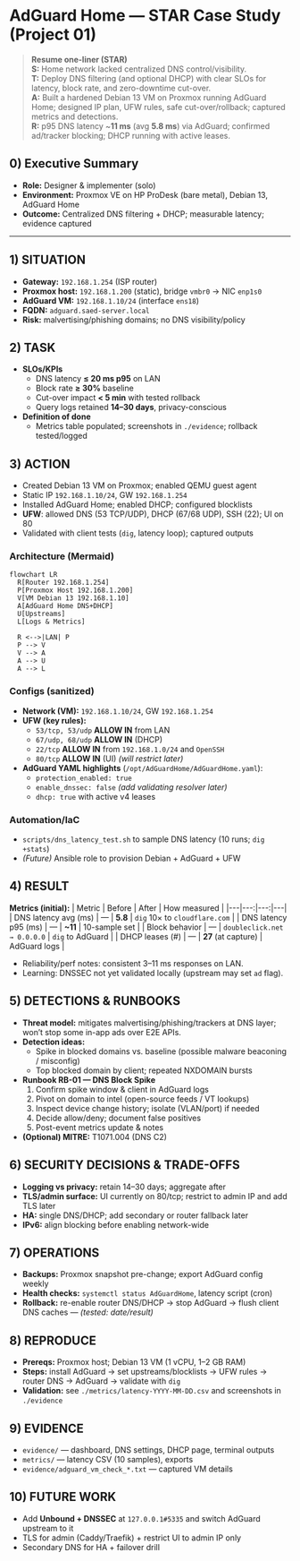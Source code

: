 # AdGuard Home — STAR Case Study (Project 01)

> **Resume one-liner (STAR)**  
> **S:** Home network lacked centralized DNS control/visibility.  
> **T:** Deploy DNS filtering (and optional DHCP) with clear SLOs for latency, block rate, and zero-downtime cut-over.  
> **A:** Built a hardened Debian 13 VM on Proxmox running AdGuard Home; designed IP plan, UFW rules, safe cut-over/rollback; captured metrics and detections.  
> **R:** p95 DNS latency ~**11 ms** (avg **5.8 ms**) via AdGuard; confirmed ad/tracker blocking; DHCP running with active leases.

## 0) Executive Summary
- **Role:** Designer & implementer (solo)  
- **Environment:** Proxmox VE on HP ProDesk (bare metal), Debian 13, AdGuard Home  
- **Outcome:** Centralized DNS filtering + DHCP; measurable latency; evidence captured

---

## 1) SITUATION
- **Gateway:** `192.168.1.254` (ISP router)  
- **Proxmox host:** `192.168.1.200` (static), bridge `vmbr0` → NIC `enp1s0`  
- **AdGuard VM:** `192.168.1.10/24` (interface `ens18`)  
- **FQDN:** `adguard.saed-server.local`  
- **Risk:** malvertising/phishing domains; no DNS visibility/policy

## 2) TASK
- **SLOs/KPIs**
  - DNS latency **≤ 20 ms p95** on LAN  
  - Block rate **≥ 30%** baseline  
  - Cut-over impact **< 5 min** with tested rollback  
  - Query logs retained **14–30 days**, privacy-conscious
- **Definition of done**
  - Metrics table populated; screenshots in `./evidence`; rollback tested/logged

## 3) ACTION
- Created Debian 13 VM on Proxmox; enabled QEMU guest agent  
- Static IP `192.168.1.10/24`, GW `192.168.1.254`  
- Installed AdGuard Home; enabled DHCP; configured blocklists  
- **UFW**: allowed DNS (53 TCP/UDP), DHCP (67/68 UDP), SSH (22); UI on 80  
- Validated with client tests (`dig`, latency loop); captured outputs

### Architecture (Mermaid)
```mermaid
flowchart LR
  R[Router 192.168.1.254]
  P[Proxmox Host 192.168.1.200]
  V[VM Debian 13 192.168.1.10]
  A[AdGuard Home DNS+DHCP]
  U[Upstreams]
  L[Logs & Metrics]

  R <-->|LAN| P
  P --> V
  V --> A
  A --> U
  A --> L
```

### Configs (sanitized)
- **Network (VM):** `192.168.1.10/24`, GW `192.168.1.254`  
- **UFW (key rules):**
  - `53/tcp, 53/udp` **ALLOW IN** from LAN  
  - `67/udp, 68/udp` **ALLOW IN** (DHCP)  
  - `22/tcp` **ALLOW IN** from `192.168.1.0/24` and `OpenSSH`  
  - `80/tcp` **ALLOW IN** (UI) *(will restrict later)*
- **AdGuard YAML highlights** (`/opt/AdGuardHome/AdGuardHome.yaml`):
  - `protection_enabled: true`  
  - `enable_dnssec: false` *(add validating resolver later)*  
  - `dhcp: true` with active v4 leases

### Automation/IaC
- `scripts/dns_latency_test.sh` to sample DNS latency (10 runs; `dig +stats`)  
- *(Future)* Ansible role to provision Debian + AdGuard + UFW

## 4) RESULT
**Metrics (initial):**
| Metric | Before | After | How measured |
|---|---:|---:|---|
| DNS latency avg (ms) | — | **5.8** | `dig` 10× to `cloudflare.com` |
| DNS latency p95 (ms) | — | **~11** | 10-sample set |
| Block behavior | — | `doubleclick.net → 0.0.0.0` | `dig` to AdGuard |
| DHCP leases (#) | — | **27** (at capture) | AdGuard logs |

- Reliability/perf notes: consistent 3–11 ms responses on LAN.  
- Learning: DNSSEC not yet validated locally (upstream may set `ad` flag).

## 5) DETECTIONS & RUNBOOKS
- **Threat model:** mitigates malvertising/phishing/trackers at DNS layer; won’t stop some in-app ads over E2E APIs.  
- **Detection ideas:**
  - Spike in blocked domains vs. baseline (possible malware beaconing / misconfig)
  - Top blocked domain by client; repeated NXDOMAIN bursts
- **Runbook RB-01 — DNS Block Spike**
  1. Confirm spike window & client in AdGuard logs  
  2. Pivot on domain to intel (open-source feeds / VT lookups)  
  3. Inspect device change history; isolate (VLAN/port) if needed  
  4. Decide allow/deny; document false positives  
  5. Post-event metrics update & notes
- **(Optional) MITRE:** T1071.004 (DNS C2)

## 6) SECURITY DECISIONS & TRADE-OFFS
- **Logging vs privacy:** retain 14–30 days; aggregate after  
- **TLS/admin surface:** UI currently on 80/tcp; restrict to admin IP and add TLS later  
- **HA:** single DNS/DHCP; add secondary or router fallback later  
- **IPv6:** align blocking before enabling network-wide

## 7) OPERATIONS
- **Backups:** Proxmox snapshot pre-change; export AdGuard config weekly  
- **Health checks:** `systemctl status AdGuardHome`, latency script (cron)  
- **Rollback:** re-enable router DNS/DHCP → stop AdGuard → flush client DNS caches — *(tested: date/result)*

## 8) REPRODUCE
- **Prereqs:** Proxmox host; Debian 13 VM (1 vCPU, 1–2 GB RAM)  
- **Steps:** install AdGuard → set upstreams/blocklists → UFW rules → router DNS → AdGuard → validate with `dig`  
- **Validation:** see `./metrics/latency-YYYY-MM-DD.csv` and screenshots in `./evidence`

## 9) EVIDENCE
- `evidence/` — dashboard, DNS settings, DHCP page, terminal outputs  
- `metrics/` — latency CSV (10 samples), exports  
- `evidence/adguard_vm_check_*.txt` — captured VM details

## 10) FUTURE WORK
- Add **Unbound + DNSSEC** at `127.0.0.1#5335` and switch AdGuard upstream to it  
- TLS for admin (Caddy/Traefik) + restrict UI to admin IP only  
- Secondary DNS for HA + failover drill
